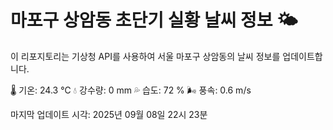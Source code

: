 
# 마포구 상암동 초단기 실황 날씨 정보 🌤️

이 리포지토리는 기상청 API를 사용하여 서울 마포구 상암동의 날씨 정보를 업데이트합니다. 

🌡️ 기온: 24.3 ℃
💧 강수량: 0 mm
💦 습도: 72 %
🌬️ 풍속: 0.6 m/s

마지막 업데이트 시각: 2025년 09월 08일 22시 23분    
